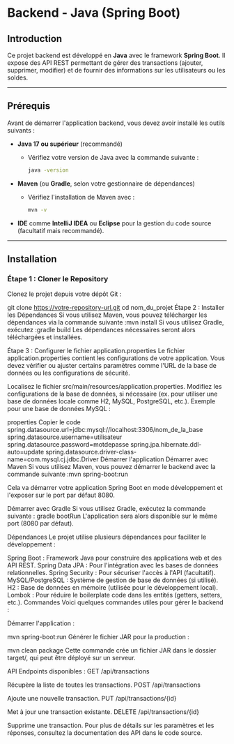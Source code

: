# Backend - Java (Spring Boot)

## Introduction

Ce projet backend est développé en **Java** avec le framework **Spring Boot**. Il expose des API REST permettant de gérer des transactions (ajouter, supprimer, modifier) et de fournir des informations sur les utilisateurs ou les soldes.

---

## Prérequis

Avant de démarrer l'application backend, vous devez avoir installé les outils suivants :

- **Java 17 ou supérieur** (recommandé)
  - Vérifiez votre version de Java avec la commande suivante :
    ```bash
    java -version
    ```

- **Maven** (ou **Gradle**, selon votre gestionnaire de dépendances)
  - Vérifiez l'installation de Maven avec :
    ```bash
    mvn -v
    ```

- **IDE** comme **IntelliJ IDEA** ou **Eclipse** pour la gestion du code source (facultatif mais recommandé).

---

## Installation

### Étape 1 : Cloner le Repository

Clonez le projet depuis votre dépôt Git :

git clone https://votre-repository-url.git
cd nom_du_projet
Étape 2 : Installer les Dépendances
Si vous utilisez Maven, vous pouvez télécharger les dépendances via la commande suivante :mvn install
Si vous utilisez Gradle, exécutez :gradle build
Les dépendances nécessaires seront alors téléchargées et installées.

Étape 3 : Configurer le fichier application.properties
Le fichier application.properties contient les configurations de votre application. Vous devez vérifier ou ajuster certains paramètres comme l'URL de la base de données ou les configurations de sécurité.

Localisez le fichier src/main/resources/application.properties.
Modifiez les configurations de la base de données, si nécessaire (ex. pour utiliser une base de données locale comme H2, MySQL, PostgreSQL, etc.).
Exemple pour une base de données MySQL :

properties
Copier le code
spring.datasource.url=jdbc:mysql://localhost:3306/nom_de_la_base
spring.datasource.username=utilisateur
spring.datasource.password=motdepasse
spring.jpa.hibernate.ddl-auto=update
spring.datasource.driver-class-name=com.mysql.cj.jdbc.Driver
Démarrer l'application
Démarrer avec Maven
Si vous utilisez Maven, vous pouvez démarrer le backend avec la commande suivante :mvn spring-boot:run

Cela va démarrer votre application Spring Boot en mode développement et l'exposer sur le port par défaut 8080.

Démarrer avec Gradle
Si vous utilisez Gradle, exécutez la commande suivante :
gradle bootRun
L'application sera alors disponible sur le même port (8080 par défaut).



Dépendances
Le projet utilise plusieurs dépendances pour faciliter le développement :

Spring Boot : Framework Java pour construire des applications web et des API REST.
Spring Data JPA : Pour l'intégration avec les bases de données relationnelles.
Spring Security : Pour sécuriser l'accès à l'API (facultatif).
MySQL/PostgreSQL : Système de gestion de base de données (si utilisé).
H2 : Base de données en mémoire (utilisée pour le développement local).
Lombok : Pour réduire le boilerplate code dans les entités (getters, setters, etc.).
Commandes
Voici quelques commandes utiles pour gérer le backend :

Démarrer l'application :

mvn spring-boot:run
Générer le fichier JAR pour la production :

mvn clean package
Cette commande crée un fichier JAR dans le dossier target/, qui peut être déployé sur un serveur.

API
Endpoints disponibles :
GET /api/transactions

Récupère la liste de toutes les transactions.
POST /api/transactions

Ajoute une nouvelle transaction.
PUT /api/transactions/{id}

Met à jour une transaction existante.
DELETE /api/transactions/{id}

Supprime une transaction.
Pour plus de détails sur les paramètres et les réponses, consultez la documentation des API dans le code source.

